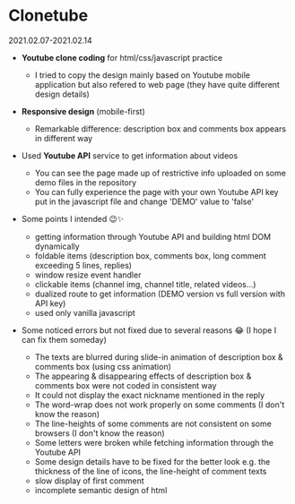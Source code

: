 # Clonetube

2021.02.07-2021.02.14

* **Youtube clone coding** for html/css/javascript practice
  - I tried to copy the design mainly based on Youtube mobile application but also refered to web page (they have quite different design details)
* **Responsive design** (mobile-first)
  - Remarkable difference: description box and comments box appears in different way
* Used **Youtube API** service to get information about videos
  - You can see the page made up of restrictive info uploaded on some demo files in the repository
  - You can fully experience the page with your own Youtube API key put in the javascript file and change 'DEMO' value to 'false'
* Some points I intended 😉✨
  - getting information through Youtube API and building html DOM dynamically
  - foldable items (description box, comments box, long comment exceeding 5 lines, replies)
  - window resize event handler
  - clickable items (channel img, channel title, related videos...)
  - dualized route to get information (DEMO version vs full version with API key)
  - used only vanilla javascript
     
     
* Some noticed errors but not fixed due to several reasons 😂 (I hope I can fix them someday)
  - The texts are blurred during slide-in animation of description box & comments box (using css animation)
  - The appearing & disappearing effects of description box & comments box were not coded in consistent way
  - It could not display the exact nickname mentioned in the reply 
  - The word-wrap does not work properly on some comments (I don't know the reason)
  - The line-heights of some comments are not consistent on some browsers (I don't know the reason)
  - Some letters were broken while fetching information through the Youtube API 
  - Some design details have to be fixed for the better look e.g. the thickness of the line of icons, the line-height of comment texts
  - slow display of first comment
  - incomplete semantic design of html
